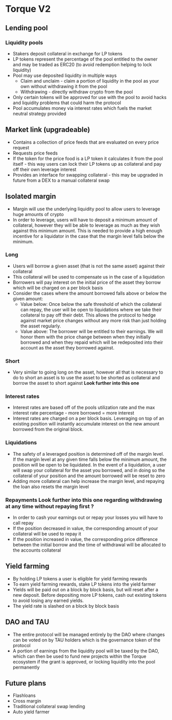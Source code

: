 # Torque V2

## Lending pool

### Liquidity pools

-   Stakers deposit collateral in exchange for LP tokens
-   LP tokens represent the percentage of the pool entitled to the owner and may be traded as ERC20 (to avoid redemption helping to lock liquidity)
-   Pool may use deposited liquidity in multiple ways
    -   Claim and unclaim - claim a portion of liquidity in the pool as your own without withdrawing it from the pool
    -   Withdrawing - directly withdraw crypto from the pool
-   Only certain tokens will be approved for use with the pool to avoid hacks and liquidity problems that could harm the protocol
-   Pool accumulates money via interest rates which fuels the market neutral strategy provided

## Market link (upgradeable)

-   Contains a collection of price feeds that are evaluated on every price request
-   Requests price feeds
-   If the token for the price food is a LP token it calculates it from the pool itself - this way users can lock their LP tokens up as collateral and pay off their own leverage interest
-   Provides an interface for swapping collateral - this may be upgraded in future from a DEX to a manual collateral swap

## Isolated margin

-   Margin will use the underlying liquidity pool to allow users to leverage huge amounts of crypto
-   In order to leverage, users will have to deposit a minimum amount of collateral, however they will be able to leverage as much as they wish against this minimum amount. This is needed to provide a high enough incentive for a liquidator in the case that the margin level falls below the minimum.

### Long

-   Users will borrow a given asset (that is not the same asset) against their collateral
-   This collateral will be used to compensate us in the case of a liquidation
-   Borrowers will pay interest on the initial price of the asset they borrow which will be charged on a per block basis
-   Consider the cases where the amount borrowed falls above or below the given amount:
    -   Value below: Once below the safe threshold of which the collateral can repay, the user will be open to liquidations where we take their collateral to pay off their debt. This allows the protocol to hedge against market price changes without any more risk than just holding the asset regularly.
    -   Value above: The borrower will be entitled to their earnings. We will honor them with the price change between when they initially borrowed and when they repaid which will be redeposited into their account as the asset they borrowed against.

### Short

-   Very similar to going long on the asset, however all that is necessary to do to short an asset is to use the asset to be shorted as collateral and borrow the asset to short against **Look further into this one**

### Interest rates

-   Interest rates are based off of the pools utilization rate and the max interest rate percentage - more borrowed = more interest
-   Interest rates are charged on a per block basis. Leveraging on top of an existing position will instantly accumulate interest on the new amount borrowed from the original block.

### Liquidations

-   The safety of a leveraged position is determined off of the margin level. If the margin level at any given time falls below the minimum amount, the position will be open to be liquidated. In the event of a liquidation, a user will swap your collateral for the asset you borrowed, and in doing so the collateral of your position and the amount borrowed will be reset to zero
-   Adding more collateral can help increase the margin level, and repaying the loan also resets the margin level

### Repayments **Look further into this one regarding withdrawing at any time without repaying first ?**

-   In order to cash your earnings out or repay your losses you will have to call repay
-   If the position decreased in value, the corresponding amount of your collateral will be used to repay it
-   If the position increased in value, the corresponding price difference between the initial borrow and the time of withdrawal will be allocated to the accounts collateral

## Yield farming

-   By holding LP tokens a user is eligible for yield farming rewards
-   To earn yield farming rewards, stake LP tokens into the yield farmer
-   Yields will be paid out on a block by block basis, but will reset after a new deposit. Before depositing more LP tokens, cash out existing tokens to avoid losing any earned yields.
-   The yield rate is slashed on a block by block basis

## DAO and TAU

-   The entire protocol will be managed entirely by the DAO where changes can be voted on by TAU holders which is the governance token of the protocol
-   A portion of earnings from the liquidity pool will be taxed by the DAO, which can then be used to fund new projects within the Torque ecosystem if the grant is approved, or locking liquidity into the pool permanently

## Future plans

-   Flashloans
-   Cross margin
-   Traditional collateral swap lending
-   Auto yield farmer
